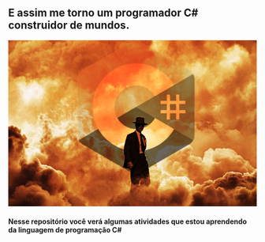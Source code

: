 <h2>E assim me torno um programador C# construidor de mundos.</h2>

<img src="https://github.com/AlbertGabriel12/E_Assim_Viro_Um_Programador_CSharp_Contruidor_De_Mundos/blob/master/ImagemOppenheimer.png">


<h4>
  Nesse repositório você verá algumas atividades que estou aprendendo da linguagem de programação C#
</h4>
